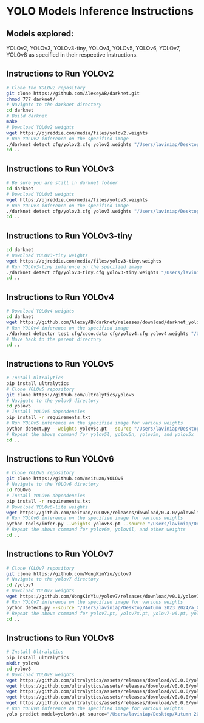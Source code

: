 # YOLO Models Inference Instructions

## Models explored:
YOLOv2, YOLOv3, YOLOv3-tiny, YOLOv4, YOLOv5, YOLOv6, YOLOv7, YOLOv8 as specified in their respective instructions.

## Instructions to Run YOLOv2
```bash
# Clone the YOLOv2 repository
git clone https://github.com/AlexeyAB/darknet.git
chmod 777 darknet/
# Navigate to the darknet directory
cd darknet
# Build darknet
make
# Download YOLOv2 weights
wget https://pjreddie.com/media/files/yolov2.weights
# Run YOLOv2 inference on the specified image
./darknet detect cfg/yolov2.cfg yolov2.weights "/Users/laviniap/Desktop/Autumn 2023 2024/a_CS 330 - Deep Multi-Task and Meta Learning/Project/dataset/train/v_-6Os86HzwCs_c009/img1/000002.jpg"
cd ..
```





## Instructions to Run YOLOv3
```bash
# Be sure you are still in darknet folder
cd darknet
# Download YOLOv3 weights
wget https://pjreddie.com/media/files/yolov3.weights 
# Run YOLOv3 inference on the specified image
./darknet detect cfg/yolov3.cfg yolov3.weights "/Users/laviniap/Desktop/Autumn 2023 2024/a_CS 330 - Deep Multi-Task and Meta Learning/Project/dataset/train/v_-6Os86HzwCs_c009/img1/000002.jpg"
cd ..
```

## Instructions to Run YOLOv3-tiny

```bash
cd darknet
# Download YOLOv3-tiny weights
wget https://pjreddie.com/media/files/yolov3-tiny.weights
# Run YOLOv3-tiny inference on the specified image
./darknet detect cfg/yolov3-tiny.cfg yolov3-tiny.weights "/Users/laviniap/Desktop/Autumn 2023 2024/a_CS 330 - Deep Multi-Task and Meta Learning/Project/dataset/train/v_-6Os86HzwCs_c009/img1/000002.jpg"
cd ..
```


## Instructions to Run YOLOv4
```bash
# Download YOLOv4 weights
cd darknet
wget https://github.com/AlexeyAB/darknet/releases/download/darknet_yolo_v3_optimal/yolov4.weights
# Run YOLOv4 inference on the specified image
./darknet detector test cfg/coco.data cfg/yolov4.cfg yolov4.weights "/Users/laviniap/Desktop/Autumn 2023 2024/a_CS 330 - Deep Multi-Task and Meta Learning/Project/dataset/train/v_-6Os86HzwCs_c009/img1/000002.jpg"
# Move back to the parent directory
cd ..

```
## Instructions to Run YOLOv5

```bash
# Install Ultralytics
pip install ultralytics
# Clone YOLOv5 repository
git clone https://github.com/ultralytics/yolov5
# Navigate to the yolov5 directory
cd yolov5
# Install YOLOv5 dependencies
pip install -r requirements.txt
# Run YOLOv5 inference on the specified image for various weights
python detect.py --weights yolov5s.pt --source "/Users/laviniap/Desktop/Autumn 2023 2024/a_CS 330 - Deep Multi-Task and Meta Learning/Project/dataset/train/v_-6Os86HzwCs_c009/img1/000002.jpg" 
# Repeat the above command for yolov5l, yolov5n, yolov5m, and yolov5x
cd ..

```


## Instructions to Run YOLOv6
```bash
# Clone YOLOv6 repository
git clone https://github.com/meituan/YOLOv6
# Navigate to the YOLOv6 directory
cd YOLOv6
# Install YOLOv6 dependencies
pip install -r requirements.txt
# Download YOLOv6-lite weights
wget https://github.com/meituan/YOLOv6/releases/download/0.4.0/yolov6lite_s.pt
# Run YOLOv6 inference on the specified image for various weights
python tools/infer.py --weights yolov6s.pt --source "/Users/laviniap/Desktop/Autumn 2023 2024/a_CS 330 - Deep Multi-Task and Meta Learning/Project/dataset/train/v_-6Os86HzwCs_c009/img1/000002.jpg" 
# Repeat the above command for yolov6m, yolov6l, and other weights
cd ..

```

## Instructions to Run YOLOv7
```bash
# Clone YOLOv7 repository
git clone https://github.com/WongKinYiu/yolov7
# Navigate to the yolov7 directory
cd /yolov7
# Download YOLOv7 weights
wget https://github.com/WongKinYiu/yolov7/releases/download/v0.1/yolov7-tiny.pt
# Run YOLOv7 inference on the specified image for various weights
python detect.py --source "/Users/laviniap/Desktop/Autumn 2023 2024/a_CS 330 - Deep Multi-Task and Meta Learning/Project/dataset/train/v_-6Os86HzwCs_c009/img1/000002.jpg"  --weights yolov7-tiny.pt --view-img
# Repeat the above command for yolov7.pt, yolov7x.pt, yolov7-w6.pt, yolov7-e6.pt, yolov7-d6.pt, yolov7-e6e.pt, yolov7-seg.pt
cd ..
```

## Instructions to Run YOLOv8
```bash
# Install Ultralytics
pip install ultralytics
mkdir yolov8
cd yolov8
# Download YOLOv8 weights
wget https://github.com/ultralytics/assets/releases/download/v0.0.0/yolov8n.pt
wget https://github.com/ultralytics/assets/releases/download/v0.0.0/yolov8s.pt
wget https://github.com/ultralytics/assets/releases/download/v0.0.0/yolov8m.pt
wget https://github.com/ultralytics/assets/releases/download/v0.0.0/yolov8l.pt
wget https://github.com/ultralytics/assets/releases/download/v0.0.0/yolov8x.pt
# Run YOLOv8 inference on the specified image for various weights
yolo predict model=yolov8n.pt source="/Users/laviniap/Desktop/Autumn 2023 2024/a_CS 330 - Deep Multi-Task and Meta Learning/Project/dataset/train/v_-6Os86HzwCs_c009/img1/000002.jpg"

``` 






<!-- cd YOLO_All_Models 
git clone https://github.com/pjreddie/darknet
git clone https://github.com/AlexeyAB/darknet.git
cd darknet
make
YOLOv3 is extremely fast and accurate. In mAP measured at .5 IOU YOLOv3 is on par with Focal Loss but about 4x faster. Moreover, you can easily tradeoff between speed and accuracy simply by changing the size of the model, no retraining required!
wget https://pjreddie.com/media/files/yolov3.weights
./darknet detect cfg/yolov3.cfg yolov3.weights data/dog.jpg
Darknet prints out the objects it detected, its confidence, and how long it took to find them. We didn't compile Darknet with OpenCV so it can't display the detections directly. Instead, it saves them in predictions.png. You can open it to see the detected objects. Since we are using Darknet on the CPU it takes around 6-12 seconds per image. If we use the GPU version it would be much faster.

I've included some example images to try in case you need inspiration. Try data/eagle.jpg, data/dog.jpg, data/person.jpg, or data/horses.jpg!

The detect command is shorthand for a more general version of the command. It is equivalent to the command:

./darknet detector test cfg/coco.data cfg/yolov3.cfg yolov3.weights data/dog.jpg
You don't need to know this if all you want to do is run detection on one image but it's useful to know if you want to do other things like run on a webcam (which you will see later on).

Multiple Images

Instead of supplying an image on the command line, you can leave it blank to try multiple images in a row. Instead you will see a prompt when the config and weights are done loading:

Changing The Detection Threshold

By default, YOLO only displays objects detected with a confidence of .25 or higher. You can change this by passing the -thresh <val> flag to the yolo command. For example, to display all detection you can set the threshold to 0:

./darknet detect cfg/yolov3.cfg yolov3.weights data/dog.jpg -thresh 0


Tiny YOLOv3

We have a very small model as well for constrained environments, yolov3-tiny. To use this model, first download the weights:

wget https://pjreddie.com/media/files/yolov3-tiny.weights
Then run the detector with the tiny config file and weights:

./darknet detect cfg/yolov3-tiny.cfg yolov3-tiny.weights data/dog.jpg


/Users/laviniap/Desktop/Autumn 2023 2024/a_CS 330 - Deep Multi-Task and Meta Learning/Project/dataset/train/v_-6Os86HzwCs_c009/img1/predictions_yolov5_v_-6Os86HzwCs_c009_img1_000002_jpg.jpg








Path to your image: "/Users/laviniap/Desktop/Autumn 2023 2024/a_CS 330 - Deep Multi-Task and Meta Learning/Project/dataset/train/v_-6Os86HzwCs_c009/img1/predictions_yolov5_v_-6Os86HzwCs_c009_img1_000002_jpg.jpg" 

git clone https://github.com/AlexeyAB/darknet.git
cd darknet
make
cd ..

INSTRUCTIONS to run YOLOv2
wget https://pjreddie.com/media/files/yolov2.weights
./darknet detect cfg/yolov2.cfg yolov2.weights "/Users/laviniap/Desktop/Autumn 2023 2024/a_CS 330 - Deep Multi-Task and Meta Learning/Project/dataset/train/v_-6Os86HzwCs_c009/img1/predictions_yolov5_v_-6Os86HzwCs_c009_img1_000002_jpg.jpg"


INSTRUCTIONS to run YOLOv3
wget https://pjreddie.com/media/files/yolov3.weights 
./darknet detect cfg/yolov3.cfg yolov3.weights "/Users/laviniap/Desktop/Autumn 2023 2024/a_CS 330 - Deep Multi-Task and Meta Learning/Project/dataset/train/v_-6Os86HzwCs_c009/img1/predictions_yolov5_v_-6Os86HzwCs_c009_img1_000002_jpg.jpg"

INSTRUCTIONS to run YOLOv3-tiny
wget https://pjreddie.com/media/files/yolov3-tiny.weights
./darknet detect cfg/yolov3-tiny.cfg yolov3-tiny.weights "/Users/laviniap/Desktop/Autumn 2023 2024/a_CS 330 - Deep Multi-Task and Meta Learning/Project/dataset/train/v_-6Os86HzwCs_c009/img1/predictions_yolov5_v_-6Os86HzwCs_c009_img1_000002_jpg.jpg"

INSTRUCTIONS to run YOLOv4
wget https://github.com/AlexeyAB/darknet/releases/download/darknet_yolo_v3_optimal/yolov4.weights

./darknet detector test cfg/coco.data cfg/yolov4.cfg yolov4.weights "/Users/laviniap/Desktop/Autumn 2023 2024/a_CS 330 - Deep Multi-Task and Meta Learning/Project/dataset/train/v_-6Os86HzwCs_c009/img1/predictions_yolov5_v_-6Os86HzwCs_c009_img1_000002_jpg.jpg"

cd ..

INSTRUCTIONS to run YOLOv5 
pip install ultralytics
git clone https://github.com/ultralytics/yolov5  # clone
cd yolov5
pip install -r requirements.txt
python detect.py --weights yolov5s.pt --source "/Users/laviniap/Desktop/Autumn 2023 2024/a_CS 330 - Deep Multi-Task and Meta Learning/Project/dataset/train/v_-6Os86HzwCs_c009/img1/predictions_yolov5_v_-6Os86HzwCs_c009_img1_000002_jpg.jpg" 
python detect.py --weights yolov5l.pt --source "/Users/laviniap/Desktop/Autumn 2023 2024/a_CS 330 - Deep Multi-Task and Meta Learning/Project/dataset/train/v_-6Os86HzwCs_c009/img1/predictions_yolov5_v_-6Os86HzwCs_c009_img1_000002_jpg.jpg" 

python detect.py --weights yolov5n.pt --source "/Users/laviniap/Desktop/Autumn 2023 2024/a_CS 330 - Deep Multi-Task and Meta Learning/Project/dataset/train/v_-6Os86HzwCs_c009/img1/predictions_yolov5_v_-6Os86HzwCs_c009_img1_000002_jpg.jpg" 

python detect.py --weights yolov5m.pt --source "/Users/laviniap/Desktop/Autumn 2023 2024/a_CS 330 - Deep Multi-Task and Meta Learning/Project/dataset/train/v_-6Os86HzwCs_c009/img1/predictions_yolov5_v_-6Os86HzwCs_c009_img1_000002_jpg.jpg" 
python detect.py --weights yolov5x.pt --source "/Users/laviniap/Desktop/Autumn 2023 2024/a_CS 330 - Deep Multi-Task and Meta Learning/Project/dataset/train/v_-6Os86HzwCs_c009/img1/predictions_yolov5_v_-6Os86HzwCs_c009_img1_000002_jpg.jpg" 


cd ..
INSTRUCTIONS to run YOLOv6
git clone https://github.com/meituan/YOLOv6
cd YOLOv6
pip install -r requirements.txt

wget https://github.com/meituan/YOLOv6/releases/download/0.4.0/yolov6lite_s.pt

wget https://github.com/meituan/YOLOv6/releases/download/0.4.0/yolov6lite_m.pt
wget https://github.com/meituan/YOLOv6/releases/download/0.4.0/yolov6lite_l.pt

python tools/infer.py --weights yolov6s.pt --source "/Users/laviniap/Desktop/Autumn 2023 2024/a_CS 330 - Deep Multi-Task and Meta Learning/Project/dataset/train/v_-6Os86HzwCs_c009/img1/predictions_yolov5_v_-6Os86HzwCs_c009_img1_000002_jpg.jpg" 
python tools/infer.py --weights yolov6m.pt --source "/Users/laviniap/Desktop/Autumn 2023 2024/a_CS 330 - Deep Multi-Task and Meta Learning/Project/dataset/train/v_-6Os86HzwCs_c009/img1/predictions_yolov5_v_-6Os86HzwCs_c009_img1_000002_jpg.jpg" 
python tools/infer.py --weights yolov6l.pt --source "/Users/laviniap/Desktop/Autumn 2023 2024/a_CS 330 - Deep Multi-Task and Meta Learning/Project/dataset/train/v_-6Os86HzwCs_c009/img1/predictions_yolov5_v_-6Os86HzwCs_c009_img1_000002_jpg.jpg" 


INSTRUCTIONS to run YOLOv7
cd ..
git clone https://github.com/WongKinYiu/yolov7
cd /yolov7

wget https://github.com/WongKinYiu/yolov7/releases/download/v0.1/yolov7-tiny.pt

wget https://github.com/WongKinYiu/yolov7/releases/download/v0.1/yolov7.pt
wget https://github.com/WongKinYiu/yolov7/releases/download/v0.1/yolov7x.pt
wget https://github.com/WongKinYiu/yolov7/releases/download/v0.1/yolov7-w6.pt
wget https://github.com/WongKinYiu/yolov7/releases/download/v0.1/yolov7-e6.pt
wget https://github.com/WongKinYiu/yolov7/releases/download/v0.1/yolov7-d6.pt
wget https://github.com/WongKinYiu/yolov7/releases/download/v0.1/yolov7-e6e.pt
wget https://github.com/WongKinYiu/yolov7/releases/download/v0.1/yolov7-seg.pt


python detect.py --source "/Users/laviniap/Desktop/Autumn 2023 2024/a_CS 330 - Deep Multi-Task and Meta Learning/Project/dataset/train/v_-6Os86HzwCs_c009/img1/predictions_yolov5_v_-6Os86HzwCs_c009_img1_000002_jpg.jpg" --weights yolov7-tiny.pt --view-img
python detect.py --source "/Users/laviniap/Desktop/Autumn 2023 2024/a_CS 330 - Deep Multi-Task and Meta Learning/Project/dataset/train/v_-6Os86HzwCs_c009/img1/predictions_yolov5_v_-6Os86HzwCs_c009_img1_000002_jpg.jpg" --weights yolov7.pt --view-img
python detect.py --source "/Users/laviniap/Desktop/Autumn 2023 2024/a_CS 330 - Deep Multi-Task and Meta Learning/Project/dataset/train/v_-6Os86HzwCs_c009/img1/predictions_yolov5_v_-6Os86HzwCs_c009_img1_000002_jpg.jpg" --weights yolov7x.pt --view-img
python detect.py --source "/Users/laviniap/Desktop/Autumn 2023 2024/a_CS 330 - Deep Multi-Task and Meta Learning/Project/dataset/train/v_-6Os86HzwCs_c009/img1/predictions_yolov5_v_-6Os86HzwCs_c009_img1_000002_jpg.jpg" --weights yolov7-w6.pt --view-img
python detect.py --source "/Users/laviniap/Desktop/Autumn 2023 2024/a_CS 330 - Deep Multi-Task and Meta Learning/Project/dataset/train/v_-6Os86HzwCs_c009/img1/predictions_yolov5_v_-6Os86HzwCs_c009_img1_000002_jpg.jpg" --weights yolov7-e6.pt --view-img
python detect.py --source "/Users/laviniap/Desktop/Autumn 2023 2024/a_CS 330 - Deep Multi-Task and Meta Learning/Project/dataset/train/v_-6Os86HzwCs_c009/img1/predictions_yolov5_v_-6Os86HzwCs_c009_img1_000002_jpg.jpg" --weights yolov7-d6.pt --view-img
python detect.py --source "/Users/laviniap/Desktop/Autumn 2023 2024/a_CS 330 - Deep Multi-Task and Meta Learning/Project/dataset/train/v_-6Os86HzwCs_c009/img1/predictions_yolov5_v_-6Os86HzwCs_c009_img1_000002_jpg.jpg" --weights yolov7-e6e.pt --view-img
python detect.py --source "/Users/laviniap/Desktop/Autumn 2023 2024/a_CS 330 - Deep Multi-Task and Meta Learning/Project/dataset/train/v_-6Os86HzwCs_c009/img1/predictions_yolov5_v_-6Os86HzwCs_c009_img1_000002_jpg.jpg" --weights yolov7-seg.pt --view-img




cd ..
pip install ultralytics

wget https://github.com/ultralytics/assets/releases/download/v0.0.0/yolov8n.pt
wget https://github.com/ultralytics/assets/releases/download/v0.0.0/yolov8s.pt
wget https://github.com/ultralytics/assets/releases/download/v0.0.0/yolov8m.pt
wget https://github.com/ultralytics/assets/releases/download/v0.0.0/yolov8l.pt
wget https://github.com/ultralytics/assets/releases/download/v0.0.0/yolov8x.pt


yolo predict model=yolov8n.pt source="/Users/laviniap/Desktop/Autumn 2023 2024/a_CS 330 - Deep Multi-Task and Meta Learning/Project/dataset/train/v_-6Os86HzwCs_c009/img1/predictions_yolov5_v_-6Os86HzwCs_c009_img1_000002_jpg.jpg" 
yolo predict model=yolov8s.pt source="/Users/laviniap/Desktop/Autumn 2023 2024/a_CS 330 - Deep Multi-Task and Meta Learning/Project/dataset/train/v_-6Os86HzwCs_c009/img1/predictions_yolov5_v_-6Os86HzwCs_c009_img1_000002_jpg.jpg
yolo predict model=yolov8m.pt source="/Users/laviniap/Desktop/Autumn 2023 2024/a_CS 330 - Deep Multi-Task and Meta Learning/Project/dataset/train/v_-6Os86HzwCs_c009/img1/predictions_yolov5_v_-6Os86HzwCs_c009_img1_000002_jpg.jpg
yolo predict model=yolov8l.pt source="/Users/laviniap/Desktop/Autumn 2023 2024/a_CS 330 - Deep Multi-Task and Meta Learning/Project/dataset/train/v_-6Os86HzwCs_c009/img1/predictions_yolov5_v_-6Os86HzwCs_c009_img1_000002_jpg.jpg
yolo predict model=yolov8x.pt source="/Users/laviniap/Desktop/Autumn 2023 2024/a_CS 330 - Deep Multi-Task and Meta Learning/Project/dataset/train/v_-6Os86HzwCs_c009/img1/predictions_yolov5_v_-6Os86HzwCs_c009_img1_000002_jpg.jpg -->
